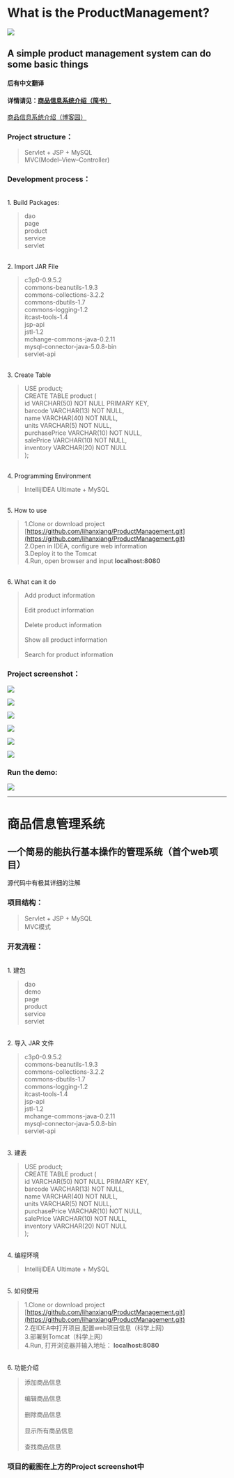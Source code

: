 # What is the ProductManagement?
[![](https://travis-ci.org/Alamofire/Alamofire.svg?branch=master)](https://www.jianshu.com/p/737effb5ecc8)

## A simple product management system can do some basic things

#### 后有中文翻译
#### 详情请见：[商品信息系统介绍（简书）](https://www.jianshu.com/p/737effb5ecc8)
    
[商品信息系统介绍（博客园）](http://www.cnblogs.com/lihanxiang/p/8446820.html)

### Project structure：
> Servlet + JSP + MySQL<br>
> MVC(Model–View–Controller)

### Development process：

<br/>1. Build Packages:  
> dao  
> page  
> product  
> service  
> servlet

<br/>2. Import JAR File
> c3p0-0.9.5.2  
>commons-beanutils-1.9.3  
>commons-collections-3.2.2  
>commons-dbutils-1.7  
>commons-logging-1.2  
>itcast-tools-1.4  
>jsp-api  
>jstl-1.2  
>mchange-commons-java-0.2.11  
>mysql-connector-java-5.0.8-bin  
>servlet-api  

<br/>3. Create Table    
>   USE product;   
>   CREATE TABLE product (  
>   id VARCHAR(50) NOT NULL PRIMARY KEY,<br>
    barcode VARCHAR(13) NOT NULL,<br>
    name VARCHAR(40) NOT NULL,<br>
    units VARCHAR(5) NOT NULL,<br>
    purchasePrice VARCHAR(10) NOT NULL,<br>
    salePrice VARCHAR(10) NOT NULL,<br>
    inventory VARCHAR(20) NOT NULL<br>
>);

<br/>4. Programming Environment
>IntellijIDEA Ultimate + MySQL

<br/>5. How to use
> 1.Clone or download project [https://github.com/lihanxiang/ProductManagement.git](https://github.com/lihanxiang/ProductManagement.git)
><br/>2.Open in IDEA, configure web information
><br/>3.Deploy it to the Tomcat
><br/>4.Run, open browser and input **localhost:8080**

<br/>6. What can it do
>Add product information  
><br/>Edit product information  
><br/>Delete product information  
><br/>Show all product information  
><br/>Search for product information  

### Project screenshot：
![](http://upload-images.jianshu.io/upload_images/3426615-79022732f97f8e2a.PNG?imageMogr2/auto-orient/strip%7CimageView2/2/w/1240)

![](http://upload-images.jianshu.io/upload_images/3426615-f2b03a3c915892c4.PNG?imageMogr2/auto-orient/strip%7CimageView2/2/w/1240)

![](http://upload-images.jianshu.io/upload_images/3426615-640e6c7db3c2d823.PNG?imageMogr2/auto-orient/strip%7CimageView2/2/w/1240)

![](http://upload-images.jianshu.io/upload_images/3426615-e696c7c46e039742.PNG?imageMogr2/auto-orient/strip%7CimageView2/2/w/1240)

![](http://upload-images.jianshu.io/upload_images/3426615-7a2da38659c2871d.PNG?imageMogr2/auto-orient/strip%7CimageView2/2/w/1240)

![](http://upload-images.jianshu.io/upload_images/3426615-d401fbb6c61f85c1.PNG?imageMogr2/auto-orient/strip%7CimageView2/2/w/1240)

### Run the demo:
![](http://upload-images.jianshu.io/upload_images/3426615-dc49b6932966c257.PNG?imageMogr2/auto-orient/strip%7CimageView2/2/w/1240)

***

# 商品信息管理系统

## 一个简易的能执行基本操作的管理系统（首个web项目）
源代码中有极其详细的注解

### 项目结构：
> Servlet + JSP + MySQL<br>
> MVC模式

### 开发流程：

<br/>1. 建包  
> dao  
> demo  
> page  
> product  
> service  
> servlet  

<br/>2. 导入 JAR 文件
> c3p0-0.9.5.2  
>commons-beanutils-1.9.3  
>commons-collections-3.2.2  
>commons-dbutils-1.7  
>commons-logging-1.2  
>itcast-tools-1.4  
>jsp-api  
>jstl-1.2  
>mchange-commons-java-0.2.11  
>mysql-connector-java-5.0.8-bin  
>servlet-api  

<br/>3. 建表  
>USE product;  
>CREATE TABLE product (  
>   id VARCHAR(50) NOT NULL PRIMARY KEY,<br>
    barcode VARCHAR(13) NOT NULL,<br>
    name VARCHAR(40) NOT NULL,<br>
    units VARCHAR(5) NOT NULL,<br>
    purchasePrice VARCHAR(10) NOT NULL,<br>
    salePrice VARCHAR(10) NOT NULL,<br>
    inventory VARCHAR(20) NOT NULL<br>
>);

<br/>4. 编程环境
>IntellijIDEA Ultimate + MySQL

<br/>5. 如何使用
> 1.Clone or download project [https://github.com/lihanxiang/ProductManagement.git](https://github.com/lihanxiang/ProductManagement.git)
><br/>2.在IDEA中打开项目,配置web项目信息（科学上网）
><br/>3.部署到Tomcat（科学上网）
><br/>4.Run, 打开浏览器并输入地址： **localhost:8080**

<br/>6. 功能介绍
>添加商品信息  
><br/>编辑商品信息  
><br/>删除商品信息  
><br/>显示所有商品信息  
><br/>查找商品信息  

### 项目的截图在上方的**Project screenshot**中  
